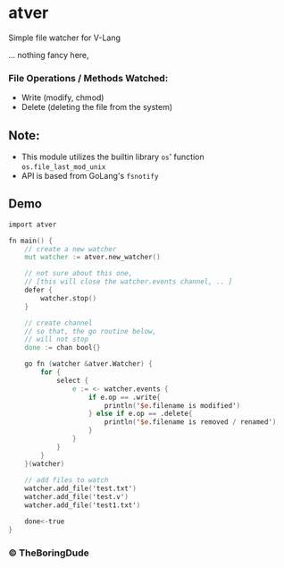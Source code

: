 # atver
Simple file watcher for V-Lang

... nothing fancy here,

### File Operations / Methods Watched:
- Write (modify, chmod)
- Delete (deleting the file from the system)

## Note:
- This module utilizes the builtin library `os`' function `os.file_last_mod_unix`
- API is based from GoLang's `fsnotify`

## Demo
```v
import atver

fn main() {
	// create a new watcher
	mut watcher := atver.new_watcher()

    // not sure about this one, 
    // [this will close the watcher.events channel, .. ]
	defer {
		watcher.stop()
	}

    // create channel
    // so that, the go routine below,
    // will not stop
	done := chan bool{}

	go fn (watcher &atver.Watcher) {
		for {
			select {
				e := <- watcher.events {
					if e.op == .write{
						println('$e.filename is modified')
					} else if e.op == .delete{
						println('$e.filename is removed / renamed')
					}
				}
			}
		}
	}(watcher)
	
    // add files to watch
	watcher.add_file('test.txt')
	watcher.add_file('test.v')
	watcher.add_file('test1.txt')

	done<-true
}
```

### &copy; TheBoringDude